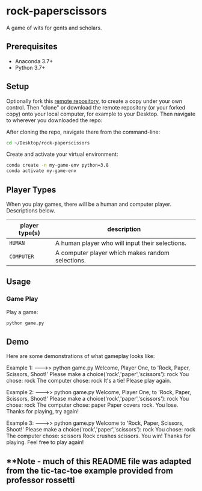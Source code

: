 # rock-paperscissors

A game of wits for gents and scholars. 

## Prerequisites

  + Anaconda 3.7+
  + Python 3.7+

## Setup

Optionally fork this [remote repository](https://github.com/kneelanda/rock-paperscissors), to create a copy under your own control. Then "clone" or download the remote repository (or your forked copy) onto your local computer, for example to your Desktop. Then navigate to wherever you downloaded the repo:

After cloning the repo, navigate there from the command-line:

```sh
cd ~/Desktop/rock-paperscissors
```

Create and activate your virtual environment:

```sh
conda create -n my-game-env python=3.8
conda activate my-game-env
```

## Player Types

When you play games, there will be a human and computer player. Descriptions below.

player type(s) | description
--- | ---
`HUMAN` | A human player who will input their selections.
`COMPUTER` | A computer player which makes random selections.

## Usage

### Game Play

Play a game:

```sh
python game.py
```

## Demo

Here are some demonstrations of what gameplay looks like:

Example 1: 
--->> python game.py
Welcome, Player One, to 'Rock, Paper, Scissors, Shoot!'
Please make a choice('rock','paper','scissors'): rock
You chose: rock
The computer chose: rock
It's a tie! Please play again.


Example 2:
--->> python game.py
Welcome, Player One, to 'Rock, Paper, Scissors, Shoot!'
Please make a choice('rock','paper','scissors'): rock
You chose: rock
The computer chose: paper
Paper covers rock. You lose. Thanks for playing, try again!

Example 3:
--->> python game.py 
Welcome to 'Rock, Paper, Scissors, Shoot!'
Please make a choice('rock','paper','scissors'): rock
You chose: rock
The computer chose: scissors
Rock crushes scissors. You win! Thanks for playing. Feel free to play again!


## **Note - much of this README file was adapted from the tic-tac-toe example provided from professor rossetti